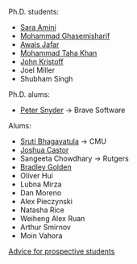 Ph.D. students: 

* [Sara Amini][sara]
* [Mohammad Ghasemisharif][moe]
* [Awais Jafar][awais]
* [Mohammad Taha Khan][taha]
* [John Kristoff][jtk]
* Joel Miller
* Shubham Singh

Ph.D. alums:

* [Peter Snyder][pete] -> Brave Software

Alums:

* [Sruti Bhagavatula][sruti] -> CMU
* [Joshua Castor][josh]
* Sangeeta Chowdhary -> Rutgers
* [Bradley Golden][bradley]
* Oliver Hui
* Lubna Mirza
* Dan Moreno
* Alex Pieczynski
* Natasha Rice
* Weiheng Alex Ruan
* Arthur Smirnov
* Moin Vahora


[Advice for prospective students](prospective.html)

[awais]: https://www.cs.uic.edu/~awais/
[jtk]: https://aharp.iorc.depaul.edu/
[josh]: https://bluuarc.github.io/
[bradley]: https://bradleygolden.github.io/
[sruti]: https://www.cs.cmu.edu/~sbhagava/
[taha]: https://www.cs.uic.edu/~taha/
[pete]: https://www.peteresnyder.com/
[arthur]: https://www.cs.uic.edu/~asmirnov/
[sara]: https://www.cs.uic.edu/~samini/
[moe]: https://www.cs.uic.edu/~mghasemi/
